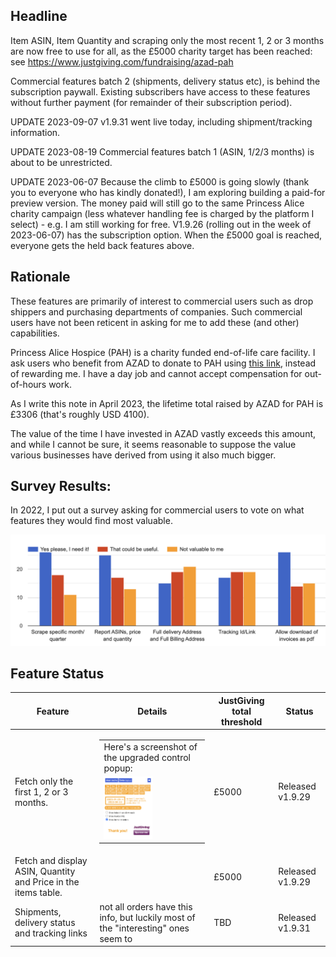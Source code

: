 ## Headline
Item ASIN, Item Quantity and scraping only the most recent 1, 2 or 3 months are
now free to use for all, as the £5000 charity target has been reached:
see https://www.justgiving.com/fundraising/azad-pah

Commercial features batch 2 (shipments, delivery status etc),
is behind the subscription paywall.
Existing subscribers have access to these features without further payment
(for remainder of their subscription period).

UPDATE 2023-09-07
v1.9.31 went live today, including shipment/tracking information.

UPDATE 2023-08-19
Commercial features batch 1 (ASIN, 1/2/3 months) is about to be unrestricted.

UPDATE 2023-06-07
Because the climb to £5000 is going slowly (thank you to everyone who has
kindly donated!), I am exploring building a paid-for preview version. The money
paid will still go to the same Princess Alice charity campaign (less whatever
handling fee is charged by the platform I select) - e.g. I am still working for
free. V1.9.26 (rolling out in the week of 2023-06-07) has the subscription
option. When the £5000 goal is reached, everyone gets the held back features
above.

## Rationale

These features are primarily of interest to commercial users such as drop
shippers and purchasing departments of companies. Such commercial users have
not been reticent in asking for me to add these (and other) capabilities.

Princess Alice Hospice (PAH) is a charity funded end-of-life care facility. I
ask users who benefit from AZAD to donate to PAH using
[this link](https://www.justgiving.com/fundraising/azad-pah/donate), instead of
rewarding me. I have a day job and cannot accept compensation for out-of-hours
work.

As I write this note in April 2023, the lifetime total raised by AZAD for PAH
is £3306 (that's roughly USD 4100).

The value of the time I have invested in AZAD vastly exceeds this amount, and
while I cannot be sure, it seems reasonable to suppose the value various
businesses have derived from using it also much bigger.

## Survey Results:

In 2022, I put out a survey asking for commercial users to vote on what
features they would find most valuable.

![voting results](img/azad_feature_voting.png)

## Feature Status

|Feature|Details|JustGiving total threshold|Status|
|-------|-------|--------------------------|------|
|Fetch only the first 1, 2 or 3 months.|<table><tr><td>Here's a screenshot of the upgraded control popup:</td></tr><tr><td><img src="img/azad_123_months.png" width="50%" height="50%"/></td></tr></table>|£5000|Released v1.9.29|
|Fetch and display ASIN, Quantity and Price in the items table.| |£5000|Released v1.9.29|
|Shipments, delivery status and tracking links|not all orders have this info, but luckily most of the "interesting" ones seem to|TBD|Released v1.9.31|

